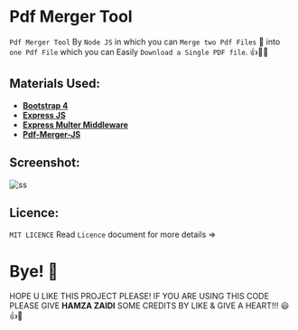# Pdf Merger Tool

`Pdf Merger Tool` By `Node JS` in which you can `Merge two Pdf Files` 📂 into `one Pdf File` which you can Easily `Download a Single PDF file`. 👍🐱‍🏍

## Materials Used:

- [**Bootstrap 4**](https://getbootstrap.com/docs/4.6/getting-started/introduction/)
- [**Express JS**](https://expressjs.com/)
- [**Express Multer Middleware**](http://expressjs.com/en/resources/middleware/multer.html)
- [**Pdf-Merger-JS**](https://www.npmjs.com/package/pdf-merger-js)

## Screenshot:

![ss](https://user-images.githubusercontent.com/52501040/201410678-741d6343-3031-46c7-913f-4a05589812ea.PNG)

## Licence:

`MIT LICENCE` Read `Licence` document for more details =>

# Bye! 👋
HOPE U LIKE THIS PROJECT PLEASE! IF YOU ARE USING THIS CODE PLEASE GIVE **HAMZA ZAIDI** SOME CREDITS BY LIKE & GIVE A HEART!!! 😃👍💛
